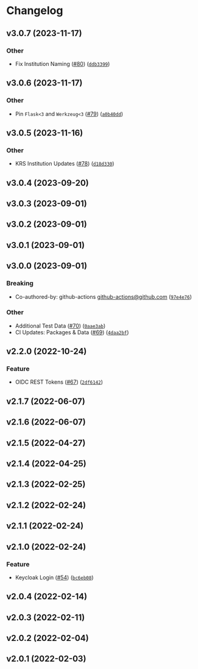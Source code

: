 # Changelog

<!--next-version-placeholder-->

## v3.0.7 (2023-11-17)

### Other

* Fix Institution Naming ([#80](https://github.com/WIPACrepo/mou-dashboard/issues/80)) ([`ddb3399`](https://github.com/WIPACrepo/mou-dashboard/commit/ddb3399bf37b13069543d707bfff38214fa739cb))

## v3.0.6 (2023-11-17)

### Other

* Pin `Flask<3` and `Werkzeug<3` ([#79](https://github.com/WIPACrepo/mou-dashboard/issues/79)) ([`a0b40dd`](https://github.com/WIPACrepo/mou-dashboard/commit/a0b40dda4728b33e5a009d19f9961cdd23e4133c))

## v3.0.5 (2023-11-16)

### Other

* KRS Institution Updates ([#78](https://github.com/WIPACrepo/mou-dashboard/issues/78)) ([`d18d330`](https://github.com/WIPACrepo/mou-dashboard/commit/d18d330280c7a8e3df3ef69c34b961e86799dc3e))

## v3.0.4 (2023-09-20)



## v3.0.3 (2023-09-01)



## v3.0.2 (2023-09-01)



## v3.0.1 (2023-09-01)



## v3.0.0 (2023-09-01)

### Breaking

* Co-authored-by: github-actions <github-actions@github.com> ([`97e4e76`](https://github.com/WIPACrepo/mou-dashboard/commit/97e4e76f7ca57ff222b65a9e114ca856d7126379))

### Other

* Additional Test Data ([#70](https://github.com/WIPACrepo/mou-dashboard/issues/70)) ([`0aae3ab`](https://github.com/WIPACrepo/mou-dashboard/commit/0aae3ab8536d4cf8d948efd4eb420eb3e57dd519))
* CI Updates: Packages & Data ([#69](https://github.com/WIPACrepo/mou-dashboard/issues/69)) ([`4daa2bf`](https://github.com/WIPACrepo/mou-dashboard/commit/4daa2bf99320d975508f04f042e4032bd1a2e8f6))

## v2.2.0 (2022-10-24)
### Feature
* OIDC REST Tokens ([#67](https://github.com/WIPACrepo/mou-dashboard/issues/67)) ([`2df6142`](https://github.com/WIPACrepo/mou-dashboard/commit/2df61421c4ab86ddce9d0744af0fbc9aab584229))

## v2.1.7 (2022-06-07)


## v2.1.6 (2022-06-07)


## v2.1.5 (2022-04-27)


## v2.1.4 (2022-04-25)


## v2.1.3 (2022-02-25)


## v2.1.2 (2022-02-24)


## v2.1.1 (2022-02-24)


## v2.1.0 (2022-02-24)
### Feature
* Keycloak Login ([#54](https://github.com/WIPACrepo/mou-dashboard/issues/54)) ([`bc6eb08`](https://github.com/WIPACrepo/mou-dashboard/commit/bc6eb08bf560bbc45a8ae63924003f93e7faa2b6))

## v2.0.4 (2022-02-14)


## v2.0.3 (2022-02-11)


## v2.0.2 (2022-02-04)


## v2.0.1 (2022-02-03)

